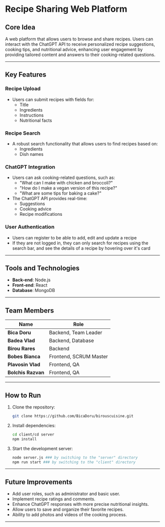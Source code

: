 # Recipe Sharing Web Platform

## Core Idea
A web platform that allows users to browse and share recipes. Users can interact with the ChatGPT API to receive personalized recipe suggestions, cooking tips, and nutritional advice, enhancing user engagement by providing tailored content and answers to their cooking-related questions.

---

## Key Features

### Recipe Upload
- Users can submit recipes with fields for:
  - Title
  - Ingredients
  - Instructions
  - Nutritional facts

### Recipe Search
- A robust search functionality that allows users to find recipes based on:
  - Ingredients
  - Dish names

### ChatGPT Integration
- Users can ask cooking-related questions, such as:
  - "What can I make with chicken and broccoli?"
  - "How do I make a vegan version of this recipe?"
  - "What are some tips for baking a cake?"
- The ChatGPT API provides real-time:
  - Suggestions
  - Cooking advice
  - Recipe modifications
 
### User Authentication
- Users can register to be able to add, edit and update a recipe
- If they are not logged in, they can only search for recipes using the search bar, and see the details of a recipe by hovering over it's card 

---

## Tools and Technologies

- **Back-end**: Node.js
- **Front-end**: React
- **Database**: MongoDB

---

## Team Members

| Name              | Role                |
|-------------------|---------------------|
| **Bica Doru**     | Backend, Team Leader |
| **Badea Vlad**    | Backend, Database   |
| **Birou Rares**   | Backend             |
| **Bobes Bianca**  | Frontend, SCRUM Master |
| **Plavosin Vlad** | Frontend, QA        |
| **Bolchis Razvan**| Frontend, QA        |

---

## How to Run

1. Clone the repository:
   ```bash
   git clone https://github.com/BicaDoru/birouscuisine.git
   ```
2. Install dependencies:
   ```bash
   cd client/cd server
   npm install
   ```
3. Start the development server:
   ```bash
   node server.js ### by switching to the "server" directory
   npm run start ### by switching to the "client" directory
   ```

---

## Future Improvements
- Add user roles, such as administrator and basic user.
- Implement recipe ratings and comments.
- Enhance ChatGPT responses with more precise nutritional insights.
- Allow users to save and organize their favorite recipes.
- Ability to add photos and videos of the cooking process.

---
